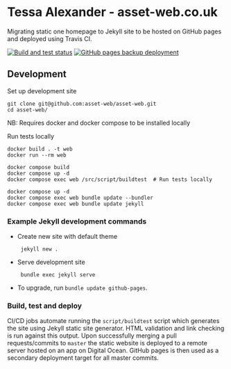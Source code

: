 # Tessa Alexander - asset-web.co.uk

Migrating static one homepage to Jekyll site to be hosted on GitHub pages and deployed using Travis CI.

[![Build and test status](https://github.com/asset-web/asset-web.github.io/actions/workflows/docker.yml/badge.svg)](https://github.com/asset-web/asset-web.github.io/actions/workflows/docker.yml)
[![GitHub pages backup deployment](https://github.com/asset-web/asset-web.github.io/actions/workflows/pages/pages-build-deployment/badge.svg)](https://github.com/asset-web/asset-web.github.io/actions/workflows/pages/pages-build-deployment)

## Development

Set up development site

	git clone git@github.com:asset-web/asset-web.git
	cd asset-web/

NB: Requires docker and docker compose to be installed locally

Run tests locally
```
docker build . -t web
docker run --rm web
```

```
docker compose build
docker compose up -d 
docker compose exec web /src/script/buildtest  # Run tests locally
```

```
docker compose up -d
docker compose exec web bundle update --bundler
docker compose exec web bundle update jekyll
```

### Example Jekyll development commands

 * Create new site with default theme

		jekyll new .

 * Serve development site

		bundle exec jekyll serve

 * To upgrade, run `bundle update github-pages`.

### Build, test and deploy

CI/CD jobs automate running the `script/buildtest` script which generates the site using Jekyll static site generator.  HTML validation and link checking is run against this output. Upon successfully merging a pull requests/commits to `master` the static website is deployed to a remote server hosted on an app on Digital Ocean.  GitHub pages is then used as a secondary deployment target for all master commits.
